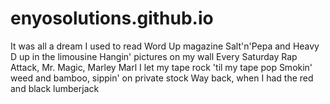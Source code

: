 ---
---
# enyosolutions.github.io

It was all a dream
I used to read Word Up magazine
Salt'n'Pepa and Heavy D up in the limousine
Hangin' pictures on my wall
Every Saturday Rap Attack, Mr. Magic, Marley Marl
I let my tape rock 'til my tape pop
Smokin' weed and bamboo, sippin' on private stock
Way back, when I had the red and black lumberjack
